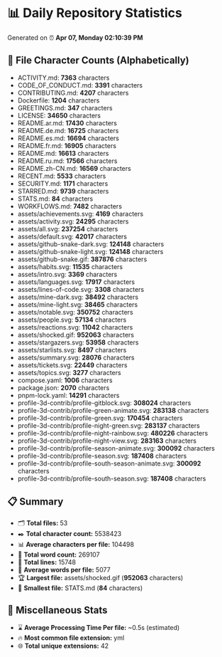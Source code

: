 # 📊 Daily Repository Statistics
Generated on ⏰ **Apr 07, Monday 02:10:39 PM**

## 📂 File Character Counts (Alphabetically)
- ACTIVITY.md: **7363** characters
- CODE_OF_CONDUCT.md: **3391** characters
- CONTRIBUTING.md: **4207** characters
- Dockerfile: **1204** characters
- GREETINGS.md: **347** characters
- LICENSE: **34650** characters
- README.ar.md: **17430** characters
- README.de.md: **16725** characters
- README.es.md: **16694** characters
- README.fr.md: **16905** characters
- README.md: **16613** characters
- README.ru.md: **17566** characters
- README.zh-CN.md: **16569** characters
- RECENT.md: **5533** characters
- SECURITY.md: **1171** characters
- STARRED.md: **9739** characters
- STATS.md: **84** characters
- WORKFLOWS.md: **7482** characters
- assets/achievements.svg: **4169** characters
- assets/activity.svg: **24295** characters
- assets/all.svg: **237254** characters
- assets/default.svg: **42017** characters
- assets/github-snake-dark.svg: **124148** characters
- assets/github-snake-light.svg: **124148** characters
- assets/github-snake.gif: **387876** characters
- assets/habits.svg: **11535** characters
- assets/intro.svg: **3369** characters
- assets/languages.svg: **17917** characters
- assets/lines-of-code.svg: **3308** characters
- assets/mine-dark.svg: **38492** characters
- assets/mine-light.svg: **38465** characters
- assets/notable.svg: **350752** characters
- assets/people.svg: **57134** characters
- assets/reactions.svg: **11042** characters
- assets/shocked.gif: **952063** characters
- assets/stargazers.svg: **53958** characters
- assets/starlists.svg: **8497** characters
- assets/summary.svg: **28076** characters
- assets/tickets.svg: **22449** characters
- assets/topics.svg: **3277** characters
- compose.yaml: **1006** characters
- package.json: **2070** characters
- pnpm-lock.yaml: **14291** characters
- profile-3d-contrib/profile-gitblock.svg: **308024** characters
- profile-3d-contrib/profile-green-animate.svg: **283138** characters
- profile-3d-contrib/profile-green.svg: **170454** characters
- profile-3d-contrib/profile-night-green.svg: **283137** characters
- profile-3d-contrib/profile-night-rainbow.svg: **480226** characters
- profile-3d-contrib/profile-night-view.svg: **283163** characters
- profile-3d-contrib/profile-season-animate.svg: **300092** characters
- profile-3d-contrib/profile-season.svg: **187408** characters
- profile-3d-contrib/profile-south-season-animate.svg: **300092** characters
- profile-3d-contrib/profile-south-season.svg: **187408** characters

## 📋 Summary
- 🗂️ **Total files:** 53
- ✒️ **Total character count:** 5538423
- 📊 **Average characters per file:** 104498
- 📝 **Total word count:** 269107
- 🧾 **Total lines:** 15748
- 📐 **Average words per file:** 5077
- 🏆 **Largest file:** assets/shocked.gif (**952063** characters)
- 🥉 **Smallest file:** STATS.md (**84** characters)

## 🌟 Miscellaneous Stats
- ⌛ **Average Processing Time Per file:** ~0.5s (estimated)
- 🔥 **Most common file extension:** yml
- 🌐 **Total unique extensions:** 42
